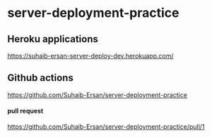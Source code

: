 # server-deployment-practice

## Heroku applications
https://suhaib-ersan-server-deploy-dev.herokuapp.com/
## Github actions
https://github.com/Suhaib-Ersan/server-deployment-practice

#### pull request
https://github.com/Suhaib-Ersan/server-deployment-practice/pull/1